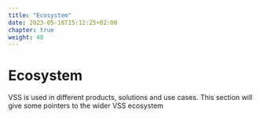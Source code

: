 ```yaml
---
title: "Ecosystem"
date: 2023-05-18T15:12:25+02:00
chapter: true
weight: 40
---
```


# Ecosystem

VSS is used in different products, solutions and use cases. This section will give some pointers to the wider VSS ecosystem
